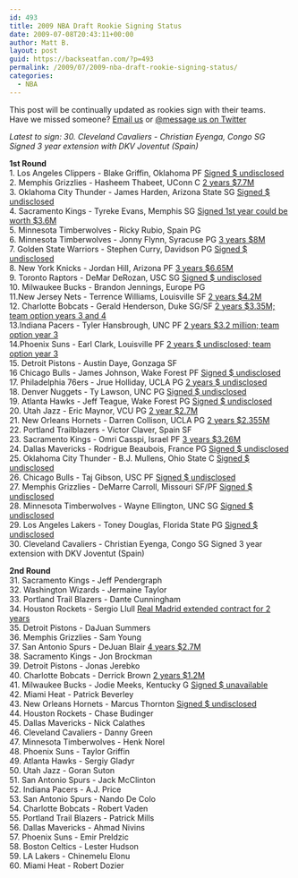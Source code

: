 ```yaml
---
id: 493
title: 2009 NBA Draft Rookie Signing Status
date: 2009-07-08T20:43:11+00:00
author: Matt B.
layout: post
guid: https://backseatfan.com/?p=493
permalink: /2009/07/2009-nba-draft-rookie-signing-status/
categories:
  - NBA
---
```


<div class="entry">
  <p>
    This post will be continually updated as rookies sign with their teams.<br /> Have we missed someone? <a href="mailto:backseatfan@gmail.com">Email us</a> or <a href="https://twitter.com/backseatfan">@message us on Twitter</a>
  </p>

  <p>
    <em>Latest to sign: 30. Cleveland Cavaliers - Christian Eyenga, Congo SG Signed 3 year extension with DKV Joventut (Spain)</em>
  </p>

  <p>
    <strong>1st Round</strong><br /> 1. Los Angeles Clippers - Blake Griffin, Oklahoma PF <a href="https://sports.espn.go.com/nba/news/story?id=4316903">Signed $ undisclosed</a><br /> 2. Memphis Grizzlies - Hasheem Thabeet, UConn C <a href="https://sports.espn.go.com/nba/news/story?id=4339853">2 years $7.7M</a><br /> 3. Oklahoma City Thunder - James Harden, Arizona State SG <a href="https://sports.espn.go.com/nba/news/story?id=4321388">Signed $ undisclosed</a><br /> 4. Sacramento Kings - Tyreke Evans, Memphis SG <a href="https://www.chicagotribune.com/topic/">Signed 1st year could be worth $3.6M</a><br /> 5. Minnesota Timberwolves - Ricky Rubio, Spain PG<br /> 6. Minnesota Timberwolves - Jonny Flynn, Syracuse PG <a href="https://niagara-gazette.com/sports/x1048539940/BASKETBALL-Flynn-signs-rookie-contract-with-T-Wolves">3 years $8M</a><br /> 7. Golden State Warriors - Stephen Curry, Davidson PG <a href="https://davidsonnews.net/2009/07/09/curry-signs-contract-with-nbas-warriors/">Signed $ undisclosed</a><br /> 8. New York Knicks - Jordan Hill, Arizona PF <a href="https://www.newsday.com/sports/basketball/knicks-first-round-pick-get-his-contract-1.1306764?qr=1">3 years $6.65M</a><br /> 9. Toronto Raptors - DeMar DeRozan, USC SG <a href="https://sports.espn.go.com/nba/news/story?id=4317987">Signed $ undisclosed</a><br /> 10. Milwaukee Bucks - Brandon Jennings, Europe PG<br /> 11.New Jersey Nets - Terrence Williams, Louisville SF <a href="https://www.nydailynews.com/sports/basketball/2009/07/06/2009-07-06_nets_draft_pick_terrence_williams_inks_deal_hits_boards_in_summer_league.html">2 years $4.2M</a><br /> 12. Charlotte Bobcats - Gerald Henderson, Duke SG/SF <a href="https://www.wtkr.com/news/sns-ap-bkn--bobcats-henderson,0,2205413.story">2 years $3.35M; team option years 3 and 4</a><br /> 13.Indiana Pacers - Tyler Hansbrough, UNC PF <a href="https://www.cbc.ca/sports/basketball/story/2009/07/08/sp-basketball-hansbrough.html">2 years $3.2 million; team option year 3</a><br /> 14.Phoenix Suns - Earl Clark, Louisville PF <a href="https://www.fox4kc.com/sports/sns-ap-bkn-suns-clark,0,7252688.story">2 years $ undisclosed; team option year 3</a><br /> 15. Detroit Pistons - Austin Daye, Gonzaga SF<br /> 16 Chicago Bulls - James Johnson, Wake Forest PF <a href="https://www.nba.com/bulls/news/picks_signed_090709.html">Signed $ undisclosed</a><br /> 17. Philadelphia 76ers - Jrue Holliday, UCLA PG <a href="https://sports.espn.go.com/nba/news/story?id=4345663">2 years $ undisclosed</a><br /> 18. Denver Nuggets - Ty Lawson, UNC PG <a href="https://www.insidehoops.com/blog/?p=4579">Signed $ undisclosed</a><br /> 19. Atlanta Hawks - Jeff Teague, Wake Forest PG <a href="https://www.sportingnews.com/nba/article/2009-07-20/hawks-sign-top-draft-choice-jeff-teague">Signed $ undisclosed</a><br /> 20. Utah Jazz - Eric Maynor, VCU PG <a href="https://www.fox13now.com/news/sns-ap-bkn--jazz-maynor,0,5899408.story">2 year $2.7M</a><br /> 21. New Orleans Hornets - Darren Collison, UCLA PG <a href="https://blog.nola.com/hornetsbeat/2009/07/new_orleans_hornets_sign_their.html">2 years $2.355M</a><br /> 22. Portland Trailblazers - Victor Claver, Spain SF<br /> 23. Sacramento Kings - Omri Casspi, Israel PF <a href="https://sports.espn.go.com/nba/news/story?id=4320259">3 years $3.26M</a><br /> 24. Dallas Mavericks - Rodrigue Beaubois, France PG <a href="https://fantasy.ballhype.com/story/mavs_sign_1st_round_pick/">Signed $ undisclosed</a><br /> 25. Oklahoma City Thunder - B.J. Mullens, Ohio State C <a href="https://sports.espn.go.com/nba/news/story?id=4321388">Signed $ undisclosed</a><br /> 26. Chicago Bulls - Taj Gibson, USC PF <a href="https://www.nba.com/bulls/news/picks_signed_090709.html">Signed $ undisclosed</a><br /> 27. Memphis Grizzlies - DeMarre Carroll, Missouri SF/PF <a href="https://boards.grizzliesonline.com/index.php?s=cd5bb208ff729b2cbda952cda5109d6d&showtopic=7372&pid=240216&st=0&#entry240216">Signed $ undisclosed</a><br /> 28. Minnesota Timberwolves - Wayne Ellington, UNC SG <a href="https://www.cbssports.com/nba/players/playerpage/1685251/rss">Signed $ undisclosed</a><br /> 29. Los Angeles Lakers - Toney Douglas, Florida State PG <a href="https://www.nba.com/knicks/news/douglas_signed09.html">Signed $ undisclosed</a><br /> 30. Cleveland Cavaliers - Christian Eyenga, Congo SG Signed 3 year extension with DKV Joventut (Spain)
  </p>

  <p>
    <strong>2nd Round</strong><br /> 31. Sacramento Kings - Jeff Pendergraph<br /> 32. Washington Wizards - Jermaine Taylor<br /> 33. Portland Trail Blazers - Dante Cunningham<br /> 34. Houston Rockets - Sergio Llull <a href="https://en.wikipedia.org/wiki/Sergio_Llull">Real Madrid extended contract for 2 years</a><br /> 35. Detroit Pistons - DaJuan Summers<br /> 36. Memphis Grizzlies - Sam Young<br /> 37. San Antonio Spurs - DeJuan Blair <a href="https://www.mysanantonio.com/sports/spurs/50989262.html">4 years $2.7M</a><br /> 38. Sacramento Kings - Jon Brockman<br /> 39. Detroit Pistons - Jonas Jerebko<br /> 40. Charlotte Bobcats - Derrick Brown <a href="https://www.charlotteobserver.com/2009/07/13/831703/bobcats-sign-2nd-round-pick-derrick.html">2 years $1.2M</a><br /> 41. Milwaukee Bucks - Jodie Meeks, Kentucky G <a href="https://www.courier-journal.com/Story_not_found">Signed $ unavailable</a><br /> 42. Miami Heat - Patrick Beverley<br /> 43. New Orleans Hornets - Marcus Thornton <a href="https://blog.nola.com/hornetsbeat/2009/07/new_orleans_hornets_sign_their.html">Signed $ undisclosed</a><br /> 44. Houston Rockets - Chase Budinger<br /> 45. Dallas Mavericks - Nick Calathes<br /> 46. Cleveland Cavaliers - Danny Green<br /> 47. Minnesota Timberwolves - Henk Norel<br /> 48. Phoenix Suns - Taylor Griffin<br /> 49. Atlanta Hawks - Sergiy Gladyr<br /> 50. Utah Jazz - Goran Suton<br /> 51. San Antonio Spurs - Jack McClinton<br /> 52. Indiana Pacers - A.J. Price<br /> 53. San Antonio Spurs - Nando De Colo<br /> 54. Charlotte Bobcats - Robert Vaden<br /> 55. Portland Trail Blazers - Patrick Mills<br /> 56. Dallas Mavericks - Ahmad Nivins<br /> 57. Phoenix Suns - Emir Preldzic<br /> 58. Boston Celtics - Lester Hudson<br /> 59. LA Lakers - Chinemelu Elonu<br /> 60. Miami Heat - Robert Dozier
  </p>
</div>
